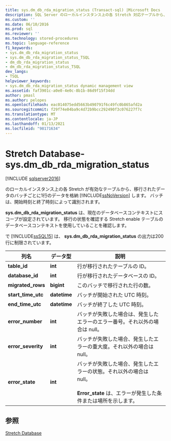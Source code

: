```yaml
---
title: sys.dm_db_rda_migration_status (Transact-sql) |Microsoft Docs
description: SQL Server のローカルインスタンス上の各 Stretch 対応テーブルから、移行されたデータのバッチごとに1行のデータを格納 sys.dm_db_rda_migration_status 方法について説明します。
ms.custom: ''
ms.date: 06/10/2016
ms.prod: sql
ms.reviewer: ''
ms.technology: stored-procedures
ms.topic: language-reference
f1_keywords:
- sys.dm_db_rda_migration_status
- sys.dm_db_rda_migration_status_TSQL
- dm_db_rda_migration_status
- dm_db_rda_migration_status_TSQL
dev_langs:
- TSQL
helpviewer_keywords:
- sys.dm_db_rda_migration_status dynamic management view
ms.assetid: faf3901c-a0e0-4e0c-8b1b-86d9f15f34dd
author: pmasl
ms.author: pelopes
ms.openlocfilehash: eac014075edd5663b490791f6c49fc0b865afd2a
ms.sourcegitcommit: f29f74e04ba9c4d72b9bcc292490f3c076227f7c
ms.translationtype: MT
ms.contentlocale: ja-JP
ms.lasthandoff: 01/13/2021
ms.locfileid: "98171634"
---
```

# <a name="stretch-database---sysdm_db_rda_migration_status"></a>Stretch Database-sys.dm_db_rda_migration_status
[!INCLUDE [sqlserver2016](../../includes/applies-to-version/sqlserver2016.md)]

  のローカルインスタンス上の各 Stretch が有効なテーブルから、移行されたデータのバッチごとに1行のデータを格納 [!INCLUDE[ssNoVersion](../../includes/ssnoversion-md.md)] します。 バッチは、開始時刻と終了時刻によって識別されます。  
  
 **sys.dm_db_rda_migration_status** は、現在のデータベースコンテキストにスコープが設定されています。 移行の状態を確認する Stretch enable テーブルのデータベースコンテキストを使用していることを確認します。  
  
 で [!INCLUDE[ssSQL15](../../includes/sssql16-md.md)] は、 **sys.dm_db_rda_migration_status** の出力は200行に制限されています。  
  
|列名|データ型|説明|  
|-----------------|---------------|-----------------|  
|**table_id**|**int**|行が移行されたテーブルの ID。|  
|**database_id**|**int**|行が移行されたデータベースの ID。|  
|**migrated_rows**|**bigint**|このバッチで移行された行の数。|  
|**start_time_utc**|**datetime**|バッチが開始された UTC 時刻。|  
|**end_time_utc**|**datetime**|バッチが終了した UTC 時刻。|  
|**error_number**|**int**|バッチが失敗した場合は、発生したエラーのエラー番号。それ以外の場合は null。|  
|**error_severity**|**int**|バッチが失敗した場合、発生したエラーの重大度。それ以外の場合は null。|  
|**error_state**|**int**|バッチが失敗した場合、発生したエラーの状態。それ以外の場合は null。<br /><br /> **Error_state** は、エラーが発生した条件または場所を示します。|  
  
## <a name="see-also"></a>参照  
 [Stretch Database](../../sql-server/stretch-database/stretch-database.md)  
  
  
